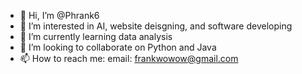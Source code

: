 - 👋 Hi, I’m @Phrank6
- 👀 I’m interested in AI, website deisgning, and software developing
- 🌱 I’m currently learning data analysis
- 💞️ I’m looking to collaborate on Python and Java
- 📫 How to reach me: email: frankwowow@gmail.com

<!---
Phrank6/Phrank6 is a ✨ special ✨ repository because its `README.md` (this file) appears on your GitHub profile.
You can click the Preview link to take a look at your changes.
--->
